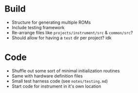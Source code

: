 # Build

* Structure for generating multiple ROMs
* Include testing framework
* Re-arrange files like `projects/instrument/src` & `common/src`?
* Should allow for having a `test` dir per project? idk

# Code

* Shuffle out some sort of minimal initialization routines
* Same with hardware definition files
* Small test harness code (see `notes/testing.md`)
* Start code for instrument in it's own location
